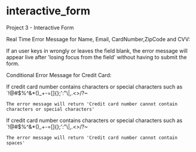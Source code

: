 # interactive_form
 Project 3 - Interactive Form

Real Time Error Message for Name, Email, CardNumber,ZipCode and CVV:

If an user keys in wrongly or leaves the field blank, the error message will appear live after 'losing focus from the field' without having to submit the form.

Conditional Error Message for Credit Card:

If credit card number contains characters or special characters such as `!@#$%^&*()_+\-=\[\]{};':"\\|,.<>\/?~

    The error message will return 'Credit card number cannot contain characters or special characters'

If credit card number contains characters or special characters such as `!@#$%^&*()_+\-=\[\]{};':"\\|,.<>\/?~

    The error message will return 'Credit card number cannot contain spaces'

